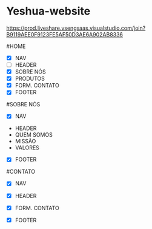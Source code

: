 # Yeshua-website

https://prod.liveshare.vsengsaas.visualstudio.com/join?B9119AEE0F9123FE5AF50D3AE6A902AB8336


#HOME

- [x] NAV
- [ ] HEADER
- [x] SOBRE NÓS
- [x] PRODUTOS
- [x] FORM. CONTATO
- [x] FOOTER

#SOBRE NÓS

- [x] NAV
- HEADER
- QUEM SOMOS
- MISSÃO
- VALORES
- [x] FOOTER

#CONTATO

- [x] NAV
- [x] HEADER
- [x] FORM. CONTATO
- [x] FOOTER


